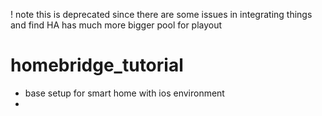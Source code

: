 ! note this is deprecated since there are some issues in integrating things and find HA has much more bigger pool for playout
# homebridge_tutorial
- base setup for smart home with ios environment
-
